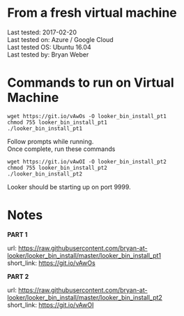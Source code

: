 # From a fresh virtual machine

Last tested: 2017-02-20<br/>
Last tested on: Azure / Google Cloud<br/>
Last tested OS: Ubuntu 16.04<br/>
Last tested by: Bryan Weber<br/>

# Commands to run on Virtual Machine

```
wget https://git.io/vAwOs -O looker_bin_install_pt1
chmod 755 looker_bin_install_pt1
./looker_bin_install_pt1
```
Follow prompts while running.<br/>
Once complete, run these commands
```
wget https://git.io/vAwOI -O looker_bin_install_pt2
chmod 755 looker_bin_install_pt2
./looker_bin_install_pt2
```
Looker should be starting up on port 9999.

# Notes

**PART 1**

url: https://raw.githubusercontent.com/bryan-at-looker/looker_bin_install/master/looker_bin_install_pt1 <br/>
short_link: https://git.io/vAwOs

**PART 2**

url: https://raw.githubusercontent.com/bryan-at-looker/looker_bin_install/master/looker_bin_install_pt2 <br/>
short_link: https://git.io/vAwOI
